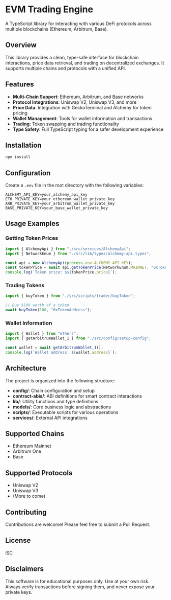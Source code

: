 # EVM Trading Engine

A TypeScript library for interacting with various DeFi protocols across multiple blockchains (Ethereum, Arbitrum, Base).

## Overview

This library provides a clean, type-safe interface for blockchain interactions, price data retrieval, and trading on decentralized exchanges. It supports multiple chains and protocols with a unified API.

## Features

- **Multi-Chain Support**: Ethereum, Arbitrum, and Base networks
- **Protocol Integrations**: Uniswap V2, Uniswap V3, and more
- **Price Data**: Integration with GeckoTerminal and Alchemy for token pricing
- **Wallet Management**: Tools for wallet information and transactions
- **Trading**: Token swapping and trading functionality
- **Type Safety**: Full TypeScript typing for a safer development experience

## Installation

```bash
npm install
```

## Configuration

Create a `.env` file in the root directory with the following variables:

```
ALCHEMY_API_KEY=your_alchemy_api_key
ETH_PRIVATE_KEY=your_ethereum_wallet_private_key
ARB_PRIVATE_KEY=your_arbitrum_wallet_private_key
BASE_PRIVATE_KEY=your_base_wallet_private_key
```

## Usage Examples

### Getting Token Prices

```typescript
import { AlchemyApi } from "./src/services/AlchemyApi";
import { NetworkEnum } from "./src/lib/types/alchemy-api.types";

const api = new AlchemyApi(process.env.ALCHEMY_API_KEY);
const tokenPrice = await api.getTokenPrice(NetworkEnum.MAINNET, "0xTokenAddress");
console.log(`Token price: $${tokenPrice.price}`);
```

### Trading Tokens

```typescript
import { buyToken } from "./src/scripts/trader/buyToken";

// Buy $100 worth of a token
await buyToken(100, "0xTokenAddress");
```

### Wallet Information

```typescript
import { Wallet } from "ethers";
import { getArbitrumWallet_1 } from "./src/config/setup-config";

const wallet = await getArbitrumWallet_1();
console.log(`Wallet address: ${wallet.address}`);
```

## Architecture

The project is organized into the following structure:

- **config/**: Chain configuration and setup
- **contract-abis/**: ABI definitions for smart contract interactions
- **lib/**: Utility functions and type definitions
- **models/**: Core business logic and abstractions
- **scripts/**: Executable scripts for various operations
- **services/**: External API integrations

## Supported Chains

- Ethereum Mainnet
- Arbitrum One
- Base

## Supported Protocols

- Uniswap V2
- Uniswap V3
- (More to come)

## Contributing

Contributions are welcome! Please feel free to submit a Pull Request.

## License

ISC

## Disclaimers

This software is for educational purposes only. Use at your own risk. Always verify transactions before signing them, and never expose your private keys.
